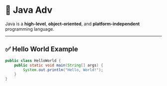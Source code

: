 # 🌟 Java Adv

Java is a **high-level**, **object-oriented**, and **platform-independent** programming language.

---

## ✅ Hello World Example

```java
public class HelloWorld {
    public static void main(String[] args) {
        System.out.println("Hello, World!");
    }
}
